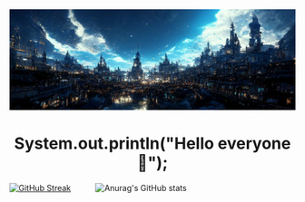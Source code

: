 <img src="https://github.com/Lawhoer/Lawhoer/blob/main/wsdfwef.jfif"> 
<h1 align="center"> System.out.println("Hello everyone 👋"); </h1>

   [![GitHub Streak](https://streak-stats.demolab.com?user=Lawhoer&theme=dracula)](https://git.io/streak-stats)
   &nbsp;&nbsp;&nbsp;&nbsp;&nbsp;&nbsp;&nbsp;&nbsp;&nbsp;
   ![Anurag's GitHub stats](https://github-readme-stats.vercel.app/api?username=Lawhoer&show_icons=true&theme=dracula)





